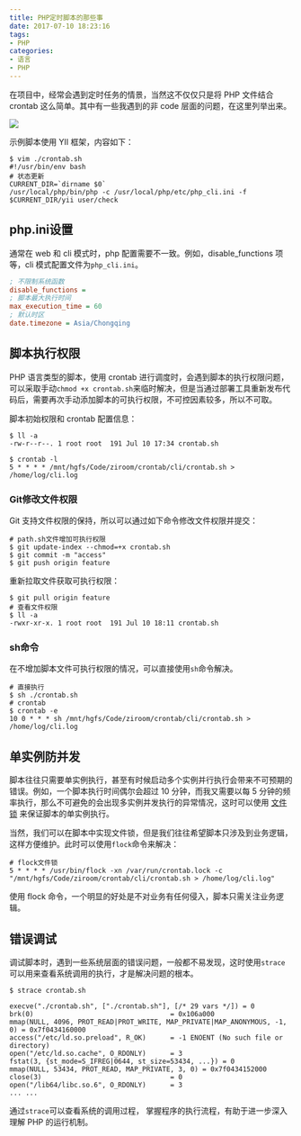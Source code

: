 ```yaml
---
title: PHP定时脚本的那些事
date: 2017-07-10 18:23:16
tags:
- PHP
categories:
- 语言
- PHP
---
```


在项目中，经常会遇到定时任务的情景，当然这不仅仅只是将 PHP 文件结合 crontab 这么简单。其中有一些我遇到的非 code 层面的问题，在这里列举出来。

![](//img3.fanhaobai.com/2017/07/php-cli-setting/0f15b5f5-2212-4a0a-9af4-e14811ad9234.png)<!--more-->

示例脚本使用 YII 框架，内容如下：

```Shell
$ vim ./crontab.sh
#!/usr/bin/env bash
# 状态更新
CURRENT_DIR=`dirname $0`
/usr/local/php/bin/php -c /usr/local/php/etc/php_cli.ini -f $CURRENT_DIR/yii user/check
```

## php.ini设置

通常在 web 和 cli 模式时，php 配置需要不一致。例如，disable_functions 项等，cli  模式配置文件为`php_cli.ini`。

```Ini
; 不限制系统函数
disable_functions =
; 脚本最大执行时间
max_execution_time = 60
; 默认时区
date.timezone = Asia/Chongqing
```

## 脚本执行权限

PHP 语言类型的脚本，使用 crontab 进行调度时，会遇到脚本的执行权限问题，可以采取手动`chmod +x crontab.sh`来临时解决，但是当通过部署工具重新发布代码后，需要再次手动添加脚本的可执行权限，不可控因素较多，所以不可取。

脚本初始权限和 crontab 配置信息：

```Shell
$ ll -a
-rw-r--r--. 1 root root  191 Jul 10 17:34 crontab.sh

$ crontab -l
5 * * * * /mnt/hgfs/Code/ziroom/crontab/cli/crontab.sh > /home/log/cli.log
```

### Git修改文件权限

Git 支持文件权限的保持，所以可以通过如下命令修改文件权限并提交：

```Shell
# path.sh文件增加可执行权限
$ git update-index --chmod=+x crontab.sh
$ git commit -m "access"
$ git push origin feature
```

重新拉取文件获取可执行权限：

```Shell
$ git pull origin feature
# 查看文件权限
$ ll -a
-rwxr-xr-x. 1 root root  191 Jul 10 18:11 crontab.sh
```

### sh命令

在不增加脚本文件可执行权限的情况，可以直接使用`sh`命令解决。

```Shell
# 直接执行
$ sh ./crontab.sh
# crontab
$ crontab -e
10 0 * * * sh /mnt/hgfs/Code/ziroom/crontab/cli/crontab.sh > /home/log/cli.log
```

## 单实例防并发

脚本往往只需要单实例执行，甚至有时候启动多个实例并行执行会带来不可预期的错误。例如，一个脚本执行时间偶尔会超过 10 分钟，而我又需要以每 5 分钟的频率执行，那么不可避免的会出现多实例并发执行的异常情况，这时可以使用 [文件锁](#) 来保证脚本的单实例执行。

当然，我们可以在脚本中实现文件锁，但是我们往往希望脚本只涉及到业务逻辑，这样方便维护。此时可以使用`flock`命令来解决：

```Shell
# flock文件锁
5 * * * * /usr/bin/flock -xn /var/run/crontab.lock -c "/mnt/hgfs/Code/ziroom/crontab/cli/crontab.sh > /home/log/cli.log"
```

使用 flock 命令，一个明显的好处是不对业务有任何侵入，脚本只需关注业务逻辑。

## 错误调试

调试脚本时，遇到一些系统层面的错误问题，一般都不易发现，这时使用`strace`可以用来查看系统调用的执行，才是解决问题的根本。

```Shell
$ strace crontab.sh

execve("./crontab.sh", ["./crontab.sh"], [/* 29 vars */]) = 0
brk(0)                                  = 0x106a000
mmap(NULL, 4096, PROT_READ|PROT_WRITE, MAP_PRIVATE|MAP_ANONYMOUS, -1, 0) = 0x7f0434160000
access("/etc/ld.so.preload", R_OK)      = -1 ENOENT (No such file or directory)
open("/etc/ld.so.cache", O_RDONLY)      = 3
fstat(3, {st_mode=S_IFREG|0644, st_size=53434, ...}) = 0
mmap(NULL, 53434, PROT_READ, MAP_PRIVATE, 3, 0) = 0x7f0434152000
close(3)                                = 0
open("/lib64/libc.so.6", O_RDONLY)      = 3
... ...
```

通过`strace`可以查看系统的调用过程， 掌握程序的执行流程，有助于进一步深入理解 PHP 的运行机制。
